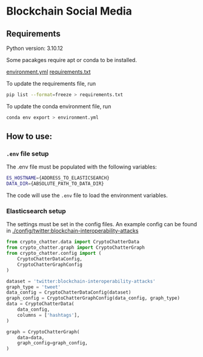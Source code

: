 # Blockchain Social Media


## Requirements

Python version: 3.10.12

Some pacakges require apt or conda to be installed.

[environment.yml](environment.yml)
[requirements.txt](requirements.txt)

To update the requirements file, run 

```bash
pip list --format=freeze > requirements.txt
```


To update the conda environment file, run
```bash
conda env export > environment.yml
```

## How to use:

### `.env` file setup

The .env file must be populated with the following variables:
```bash
ES_HOSTNAME={ADDRESS_TO_ELASTICSEARCH}
DATA_DIR={ABSOLUTE_PATH_TO_DATA_DIR}
```
The code will use the `.env` file to load the environment variables.


### Elasticsearch setup
The settings must be set in the config files.
An example config can be found in [./config/twitter:blockchain-interoperability-attacks](./config/twitter:blockchain-interoperability-attacks) 
```python
from crypto_chatter.data import CryptoChatterData
from crypto_chatter.graph import CryptoChatterGraph
from crypto_chatter.config import (
    CryptoChatterDataConfig,
    CryptoChatterGraphConfig
)

dataset = 'twitter:blockchain-interoperability-attacks'
graph_type = 'tweet'
data_config = CryptoChatterDataConfig(dataset)
graph_config = CryptoChatterGraphConfig(data_config, graph_type)
data = CryptoChatterData(
    data_config,
    columns = ['hashtags'],
)

graph = CryptoChatterGraph(
    data=data,
    graph_config=graph_config,
)
```
